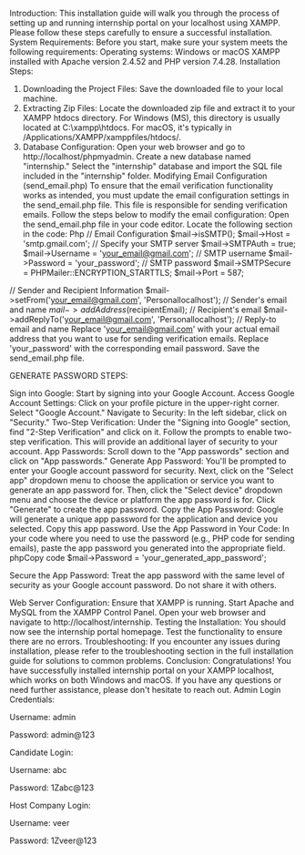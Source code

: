 Introduction: This installation guide will walk you through the process of setting up and running internship portal on your localhost using XAMPP. Please follow these steps carefully to ensure a successful installation. 
System Requirements: Before you start, make sure your system meets the following requirements: 
Operating systems: Windows or macOS 
XAMPP installed with Apache version 2.4.52 and PHP version 7.4.28. 
Installation Steps: 
1. Downloading the Project Files: 
Save the downloaded file to your local machine. 
2. Extracting Zip Files: 
Locate the downloaded zip file and extract it to your XAMPP htdocs directory. 
For Windows (MS), this directory is usually located at C:\xampp\htdocs\. 
For macOS, it's typically in /Applications/XAMPP/xamppfiles/htdocs/. 
3. Database Configuration: 
Open your web browser and go to http://localhost/phpmyadmin. 
Create a new database named "internship." 
Select the "internship" database and import the SQL file included in the "internship" folder. 
Modifying Email Configuration (send_email.php) 
To ensure that the email verification functionality works as intended, you must update the email configuration settings in the send_email.php file. This file is responsible for sending verification emails. Follow the steps below to modify the email configuration: 
Open the send_email.php file in your code editor. 
Locate the following section in the code: 
Php 
// Email Configuration 
$mail->isSMTP(); 
$mail->Host = 'smtp.gmail.com'; // Specify your SMTP server 
$mail->SMTPAuth = true; 
$mail->Username = 'your_email@gmail.com'; // SMTP username 
$mail->Password = 'your_password'; // SMTP password 
$mail->SMTPSecure = PHPMailer::ENCRYPTION_STARTTLS; 
$mail->Port = 587; 
  
// Sender and Recipient Information 
$mail->setFrom('your_email@gmail.com', 'Personallocalhost'); // Sender's email and name 
$mail->addAddress($recipientEmail); // Recipient's email 
$mail->addReplyTo('your_email@gmail.com', 'Personallocalhost'); // Reply-to email and name 
Replace 'your_email@gmail.com' with your actual email address that you want to use for sending verification emails. 
Replace 'your_password' with the corresponding email password. 
Save the send_email.php file. 
  
  
GENERATE PASSWORD STEPS: 
  
Sign into Google: Start by signing into your Google Account. 
Access Google Account Settings: 
Click on your profile picture in the upper-right corner. 
Select "Google Account." 
Navigate to Security: 
In the left sidebar, click on "Security." 
Two-Step Verification: 
Under the "Signing into Google" section, find "2-Step Verification" and click on it. 
Follow the prompts to enable two-step verification. This will provide an additional layer of security to your account. 
App Passwords: 
Scroll down to the "App passwords" section and click on "App passwords." 
Generate App Password: 
You'll be prompted to enter your Google account password for security. 
Next, click on the "Select app" dropdown menu to choose the application or service you want to generate an app password for. 
Then, click the "Select device" dropdown menu and choose the device or platform the app password is for. 
Click "Generate" to create the app password. 
Copy the App Password: 
Google will generate a unique app password for the application and device you selected. 
Copy this app password. 
Use the App Password in Your Code: 
In your code where you need to use the password (e.g., PHP code for sending emails), paste the app password you generated into the appropriate field. 
phpCopy code 
$mail->Password = 'your_generated_app_password';  
  
Secure the App Password: 
Treat the app password with the same level of security as your Google account password. Do not share it with others. 
  
  
 Web Server Configuration: 
Ensure that XAMPP is running. Start Apache and MySQL from the XAMPP Control Panel. 
Open your web browser and navigate to http://localhost/internship. 
 Testing the Installation: 
You should now see the internship portal homepage. 
Test the functionality to ensure there are no errors. 
Troubleshooting: If you encounter any issues during installation, please refer to the troubleshooting section in the full installation guide for solutions to common problems. 
Conclusion: Congratulations! You have successfully installed internship portal on your XAMPP localhost, which works on both Windows and macOS. If you have any questions or need further assistance, please don't hesitate to reach out. 
Admin Login Credentials: 

Username: admin 

Password: admin@123 

Candidate Login:  

Username: abc 

Password: 1Zabc@123 

Host Company Login: 

Username: veer 

Password: 1Zveer@123 
